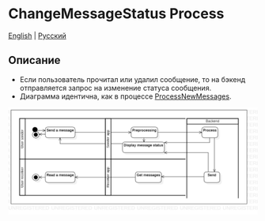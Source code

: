 # ChangeMessageStatus Process

[English](ChangeMessageStatus.md) | [Русский](ChangeMessageStatus.ru.md)

## Описание 

- Если пользователь прочитал или удалил сообщение, то на бэкенд отправляется запрос на изменение статуса сообщения. 
- Диаграмма идентична, как в процессе [ProcessNewMessages](ProcessNewMessages.ru.md).

![ProcessNewMessagesDiagram](../../../img/ActivityDiagrams/ProcessNewMessagesDiagram.png)
